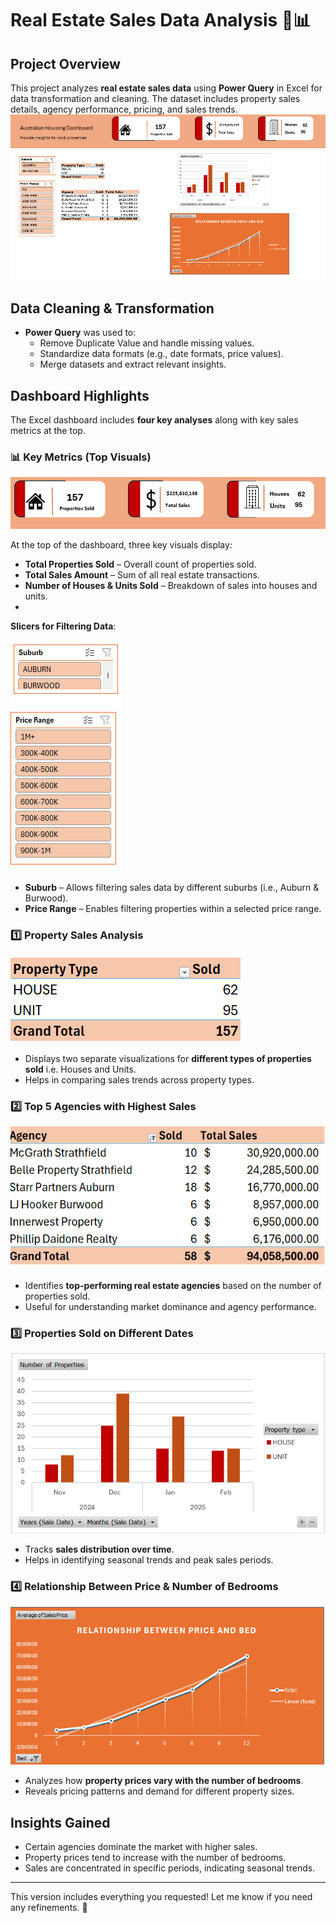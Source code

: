 # Real Estate Sales Data Analysis 🏡📊  

## Project Overview  
This project analyzes **real estate sales data** using **Power Query** in Excel for data transformation and cleaning. The dataset includes property sales details, agency performance, pricing, and sales trends.  
![image alt](https://github.com/bbudha77/Excel-project-2/blob/ed1c76db23b4d7eadd3fdf4cde450c313b0514d2/Screenshot%202025-03-02%20213934.png)

## Data Cleaning & Transformation  
- **Power Query** was used to:
  - Remove Duplicate Value and handle missing values.  
  - Standardize data formats (e.g., date formats, price values).  
  - Merge datasets and extract relevant insights.  

## Dashboard Highlights  
The Excel dashboard includes **four key analyses** along with key sales metrics at the top.  

### 📊 Key Metrics (Top Visuals)  

![image alt](https://github.com/bbudha77/Excel-project-2/blob/c96e4fa3384942a8ed54443293ec20557db5cd59/Screenshot%202025-03-02%20214554.png)

At the top of the dashboard, three key visuals display:  
- **Total Properties Sold** – Overall count of properties sold.  
- **Total Sales Amount** – Sum of all real estate transactions.  
- **Number of Houses & Units Sold** – Breakdown of sales into houses and units.
- 
 **Slicers for Filtering Data**:
  
  ![image alt](https://github.com/bbudha77/Excel-project-2/blob/2dd2cc786d239bddf8f48543fbb18d1f8ad8c39a/Screenshot%202025-03-02%20220039.png)
  
  - **Suburb** – Allows filtering sales data by different suburbs (i.e., Auburn & Burwood).  
  - **Price Range** – Enables filtering properties within a selected price range.

### 1️⃣ Property Sales Analysis  

![image alt](https://github.com/bbudha77/Excel-project-2/blob/230510f0899addf9cfab6b7fb2697e4df1f39d9e/Screenshot%202025-03-02%20212852.png)
- Displays two separate visualizations for **different types of properties sold** i.e. Houses and Units.  
- Helps in comparing sales trends across property types.  

### 2️⃣ Top 5 Agencies with Highest Sales  

![image alt](https://github.com/bbudha77/Excel-project-2/blob/d9b48a537ab57066c7b3141806e939f4c296f1d8/Screenshot%202025-03-02%20212905.png)

- Identifies **top-performing real estate agencies** based on the number of properties sold.  
- Useful for understanding market dominance and agency performance.  

### 3️⃣ Properties Sold on Different Dates  

![image alt](https://github.com/bbudha77/Excel-project-2/blob/8ca17b136dfbf30b2bd6095fda7830940c6cb064/Screenshot%202025-03-02%20212917.png)
- Tracks **sales distribution over time**.  
- Helps in identifying seasonal trends and peak sales periods.  

### 4️⃣ Relationship Between Price & Number of Bedrooms  

![image alt](https://github.com/bbudha77/Excel-project-2/blob/42b18ce0323058d24ebeae1900ce2bd2656f1655/Screenshot%202025-03-02%20213904.png)
- Analyzes how **property prices vary with the number of bedrooms**.  
- Reveals pricing patterns and demand for different property sizes.  

## Insights Gained  
- Certain agencies dominate the market with higher sales.  
- Property prices tend to increase with the number of bedrooms.  
- Sales are concentrated in specific periods, indicating seasonal trends.  

---

This version includes everything you requested! Let me know if you need any refinements. 🚀
